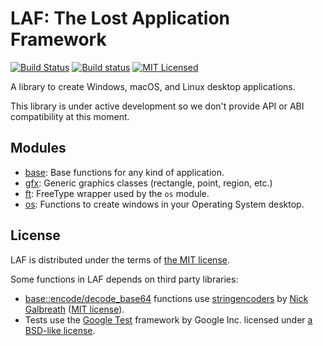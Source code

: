 # LAF: The Lost Application Framework

[![Build Status](https://travis-ci.org/aseprite/laf.svg)](https://travis-ci.org/aseprite/laf)
[![Build status](https://ci.appveyor.com/api/projects/status/3hqecxtkobx2gofo?svg=true)](https://ci.appveyor.com/project/dacap/laf)
[![MIT Licensed](https://img.shields.io/badge/license-MIT-blue.svg)](LICENSE.txt)

A library to create Windows, macOS, and Linux desktop applications.

This library is under active development so we don't provide API or
ABI compatibility at this moment.

## Modules

* [base](base): Base functions for any kind of application.
* [gfx](gfx): Generic graphics classes (rectangle, point, region, etc.)
* [ft](ft): FreeType wrapper used by the `os` module.
* [os](os): Functions to create windows in your Operating System desktop.

## License

LAF is distributed under the terms of [the MIT license](LICENSE.txt).

Some functions in LAF depends on third party libraries:

* [base::encode/decode_base64](base/base64.cpp) functions use
  [stringencoders](https://github.com/client9/stringencoders) by
  [Nick Galbreath](https://github.com/client9)
  ([MIT license](https://github.com/aseprite/stringencoders/blob/master/LICENSE)).
* Tests use the [Google Test](https://github.com/aseprite/googletest/tree/master/googletest)
  framework by Google Inc. licensed under
  [a BSD-like license](https://github.com/aseprite/googletest/blob/master/googletest/LICENSE).
